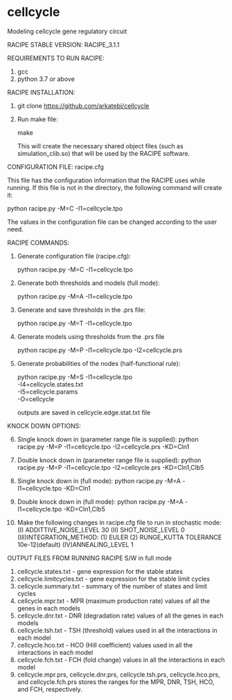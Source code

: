# cellcycle
Modeling cellcycle gene regulatory circuit

RACIPE STABLE VERSION: RACIPE_3.1.1

REQUIREMENTS TO RUN RACIPE:
 1. gcc  
 2. python 3.7 or above

RACIPE INSTALLATION:
 1. git clone  https://github.com/arkatebi/cellcycle
 2. Run make file: 

    make

    This will create the necessary shared object files 
    (such as simulation_clib.so) that will be used by 
    the RACIPE software.


CONFIGURATION FILE: racipe.cfg

   This file has the configuration information that the
RACIPE uses while running. If this file is not in the
directory, the following command will create it:

   python racipe.py -M=C -I1=cellcycle.tpo

   The values in the configuration file can be changed
according to the user need.


RACIPE COMMANDS:
1. Generate configuration file (racipe.cfg):

   python racipe.py -M=C -I1=cellcycle.tpo
2. Generate both thresholds and models (full mode):

   python racipe.py -M=A -I1=cellcycle.tpo
3. Generate and save thresholds in the .prs file:

   python racipe.py -M=T -I1=cellcycle.tpo
4. Generate models using thresholds from the .prs file

   python racipe.py -M=P -I1=cellcycle.tpo -I2=cellcycle.prs
5. Generate probabilities of the nodes (half-functional rule):

   python racipe.py -M=S -I1=cellcycle.tpo \
                         -I4=cellcycle.states.txt \
                         -I5=cellcycle.params \
                         -O=cellcycle

   outputs are saved in cellcycle.edge.stat.txt file



KNOCK DOWN OPTIONS: 

6. Single knock down in (parameter range file is supplied):
   python racipe.py -M=P -I1=cellcycle.tpo -I2=cellcycle.prs  -KD=Cln1

7. Double knock down in (parameter range file is supplied):
   python racipe.py -M=P -I1=cellcycle.tpo -I2=cellcycle.prs  -KD=Cln1,Clb5

8. Single knock down in (full mode):
   python racipe.py -M=A -I1=cellcycle.tpo -KD=Cln1

9. Double knock down in (full mode):
   python racipe.py -M=A -I1=cellcycle.tpo -KD=Cln1,Clb5

10. Make the following changes in racipe.cfg file to run in stochastic mode: 
    (I)  ADDITTIVE_NOISE_LEVEL 30
    (II) SHOT_NOISE_LEVEL 0
    (III)INTEGRATION_METHOD:
         (1) EULER 
         (2) RUNGE_KUTTA 
             TOLERANCE 10e-12(default)
    (IV)ANNEALING_LEVEL 1 

OUTPUT FILES FROM RUNNING RACIPE S/W in full mode
1. cellcycle.states.txt - gene expression for the stable states
2. cellcycle.limitcycles.txt - gene expression for the stable limit cycles
3. cellcycle.summary.txt - summary of the number of states and limit cycles 
4. cellcycle.mpr.txt - MPR (maximum production rate) values of all 
                the genes in each models 
5. cellcycle.dnr.txt - DNR (degradation rate) values of all the genes 
                in each models
6. cellcycle.tsh.txt - TSH (threshold) values used in all the 
                interactions in each model 
7. cellcycle.hco.txt - HCO (Hill coefficient) values used in 
                all the interactions in each model 
8. cellcycle.fch.txt - FCH (fold change) values in all the 
                interactions in each model
9. cellcycle.mpr.prs, cellcycle.dnr.prs, cellcycle.tsh.prs, cellcycle.hco.prs, and 
   cellcycle.fch.prs stores the ranges for the MPR, DNR, TSH, HCO, 
   and FCH, respectively. 
